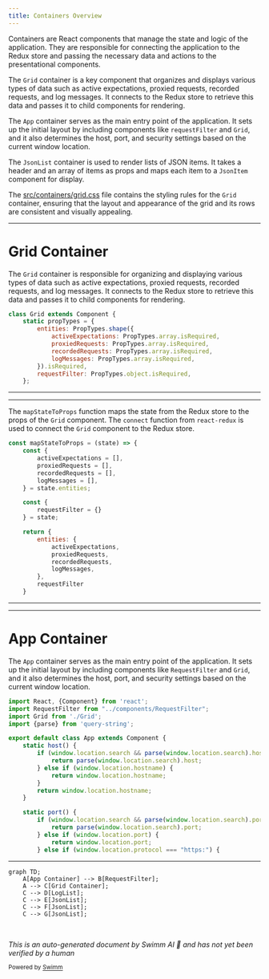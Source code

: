 ```yaml
---
title: Containers Overview
---
```

Containers are React components that manage the state and logic of the application. They are responsible for connecting the application to the Redux store and passing the necessary data and actions to the presentational components.

The <SwmToken path="src/containers/Grid.js" pos="8:2:2" line-data="class Grid extends Component {">`Grid`</SwmToken> container is a key component that organizes and displays various types of data such as active expectations, proxied requests, recorded requests, and log messages. It connects to the Redux store to retrieve this data and passes it to child components for rendering.

The <SwmToken path="src/containers/App.js" pos="6:6:6" line-data="export default class App extends Component {">`App`</SwmToken> container serves as the main entry point of the application. It sets up the initial layout by including components like <SwmToken path="src/containers/Grid.js" pos="16:1:1" line-data="        requestFilter: PropTypes.object.isRequired,">`requestFilter`</SwmToken> and <SwmToken path="src/containers/Grid.js" pos="8:2:2" line-data="class Grid extends Component {">`Grid`</SwmToken>, and it also determines the host, port, and security settings based on the current window location.

The <SwmToken path="src/containers/Grid.js" pos="5:2:2" line-data="import JsonList from &quot;../containers/JsonList&quot;;">`JsonList`</SwmToken> container is used to render lists of JSON items. It takes a header and an array of items as props and maps each item to a `JsonItem` component for display.

The <SwmPath>[src/containers/grid.css](src/containers/grid.css)</SwmPath> file contains the styling rules for the <SwmToken path="src/containers/Grid.js" pos="8:2:2" line-data="class Grid extends Component {">`Grid`</SwmToken> container, ensuring that the layout and appearance of the grid and its rows are consistent and visually appealing.

<SwmSnippet path="/src/containers/Grid.js" line="8">

---

# Grid Container

The <SwmToken path="src/containers/Grid.js" pos="8:2:2" line-data="class Grid extends Component {">`Grid`</SwmToken> container is responsible for organizing and displaying various types of data such as active expectations, proxied requests, recorded requests, and log messages. It connects to the Redux store to retrieve this data and passes it to child components for rendering.

```javascript
class Grid extends Component {
    static propTypes = {
        entities: PropTypes.shape({
            activeExpectations: PropTypes.array.isRequired,
            proxiedRequests: PropTypes.array.isRequired,
            recordedRequests: PropTypes.array.isRequired,
            logMessages: PropTypes.array.isRequired,
        }).isRequired,
        requestFilter: PropTypes.object.isRequired,
    };
```

---

</SwmSnippet>

<SwmSnippet path="/src/containers/Grid.js" line="87">

---

The <SwmToken path="src/containers/Grid.js" pos="87:2:2" line-data="const mapStateToProps = (state) =&gt; {">`mapStateToProps`</SwmToken> function maps the state from the Redux store to the props of the <SwmToken path="src/containers/Grid.js" pos="8:2:2" line-data="class Grid extends Component {">`Grid`</SwmToken> component. The <SwmToken path="src/containers/Grid.js" pos="3:3:3" line-data="import {connect} from &#39;react-redux&#39;;">`connect`</SwmToken> function from <SwmToken path="src/containers/Grid.js" pos="3:9:11" line-data="import {connect} from &#39;react-redux&#39;;">`react-redux`</SwmToken> is used to connect the <SwmToken path="src/containers/Grid.js" pos="8:2:2" line-data="class Grid extends Component {">`Grid`</SwmToken> component to the Redux store.

```javascript
const mapStateToProps = (state) => {
    const {
        activeExpectations = [],
        proxiedRequests = [],
        recordedRequests = [],
        logMessages = [],
    } = state.entities;

    const {
        requestFilter = {}
    } = state;

    return {
        entities: {
            activeExpectations,
            proxiedRequests,
            recordedRequests,
            logMessages,
        },
        requestFilter
    }
```

---

</SwmSnippet>

<SwmSnippet path="/src/containers/App.js" line="1">

---

# App Container

The <SwmToken path="src/containers/App.js" pos="6:6:6" line-data="export default class App extends Component {">`App`</SwmToken> container serves as the main entry point of the application. It sets up the initial layout by including components like <SwmToken path="src/containers/App.js" pos="2:2:2" line-data="import RequestFilter from &quot;../components/RequestFilter&quot;;">`RequestFilter`</SwmToken> and <SwmToken path="src/containers/App.js" pos="3:2:2" line-data="import Grid from &#39;./Grid&#39;;">`Grid`</SwmToken>, and it also determines the host, port, and security settings based on the current window location.

```javascript
import React, {Component} from 'react';
import RequestFilter from "../components/RequestFilter";
import Grid from './Grid';
import {parse} from 'query-string';

export default class App extends Component {
    static host() {
        if (window.location.search && parse(window.location.search).host) {
            return parse(window.location.search).host;
        } else if (window.location.hostname) {
            return window.location.hostname;
        }
        return window.location.hostname;
    }

    static port() {
        if (window.location.search && parse(window.location.search).port) {
            return parse(window.location.search).port;
        } else if (window.location.port) {
            return window.location.port;
        } else if (window.location.protocol === "https:") {
```

---

</SwmSnippet>

```mermaid
graph TD;
    A[App Container] --> B[RequestFilter];
    A --> C[Grid Container];
    C --> D[LogList];
    C --> E[JsonList];
    C --> F[JsonList];
    C --> G[JsonList];
```

&nbsp;

*This is an auto-generated document by Swimm AI 🌊 and has not yet been verified by a human*

<SwmMeta version="3.0.0" repo-id="Z2l0aHViJTNBJTNBbW9ja3NlcnZlci11aSUzQSUzQVN3aW1tLURlbW8=" repo-name="mockserver-ui"><sup>Powered by [Swimm](/)</sup></SwmMeta>
